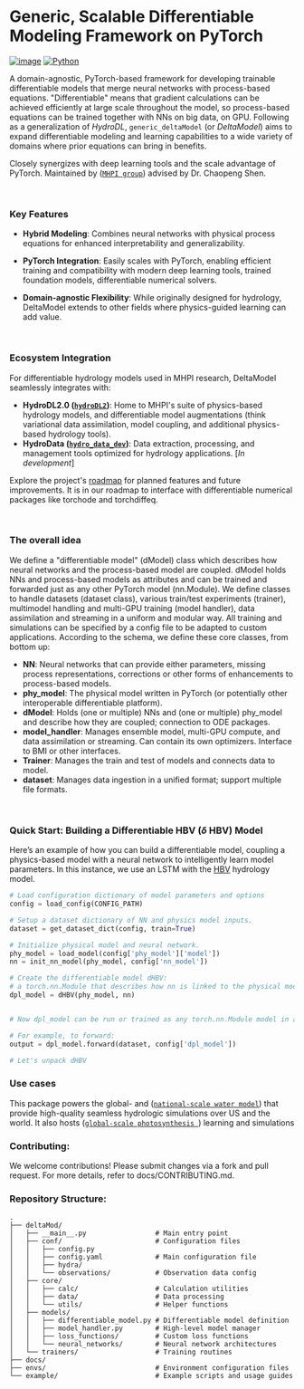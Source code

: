 # Generic, Scalable Differentiable Modeling Framework on PyTorch

[![image](https://img.shields.io/pypi/l/ruff.svg)](https://github.com/astral-sh/ruff/blob/main/LICENSE)
[![Python](https://img.shields.io/badge/python-3.9%20%7C%203.10%20%7C%203.11-blue)]()


A domain-agnostic, PyTorch-based framework for developing trainable differentiable models that merge neural networks with process-based equations. "Differentiable" means that gradient calculations can be achieved efficiently at large scale throughout the model, so process-based equations can be trained together with NNs on big data, on GPU. 
Following as a generalization of *HydroDL*, `generic_deltaModel` (or *DeltaModel*) aims
to expand differentiable modeling and learning capabilities to a wide variety of domains where prior equations can bring in benefits.

Closely synergizes with deep learning tools and the scale advantage of PyTorch. Maintained by ([`MHPI group`](https://mhpi.info/)) advised by Dr. Chaopeng Shen.

<br>

### Key Features
- **Hybrid Modeling**: Combines neural networks with physical process equations for enhanced interpretability and generalizability.

- **PyTorch Integration**: Easily scales with PyTorch, enabling efficient training and compatibility with modern deep learning tools, trained foundation models, differentiable numerical solvers.

- **Domain-agnostic Flexibility**: While originally designed for hydrology, DeltaModel extends to other fields where physics-guided learning can add value.

<br>

### Ecosystem Integration
For differentiable hydrology models used in MHPI research, DeltaModel seamlessly integrates with:

- **HydroDL2.0 ([`hydroDL2`](https://github.com/mhpi/hydroDL2))**: Home to MHPI's suite of physics-based hydrology models, and differentiable model augmentations (think variational data
      assimilation, model coupling, and additional physics-based hydrology tools).
- **HydroData ([`hydro_data_dev`](https://github.com/mhpi/hydro_data_dev))**: Data extraction, processing, and management tools optimized for hydrology applications. [*In development*]


Explore the project's [roadmap](https://github.com/orgs/mhpi/projects/4) for planned features and future improvements. It is in our roadmap to interface with differentiable numerical packages like torchode and torchdiffeq.


<br>

### The overall idea
We define a "differentiable model" (dModel) class which describes how neural networks and the process-based model are coupled. dModel holds NNs and process-based models as attributes and can be trained and forwarded just as any other PyTorch model (nn.Module). We define classes to handle datasets (dataset class), various train/test experiments (trainer), multimodel handling and multi-GPU training (model handler), data assimilation and streaming in a uniform and modular way. All training and simulations can be specified by a config file to be adapted to custom applications. 
According to the schema, we define these core classes, from bottom up:

- **NN**: Neural networks that can provide either parameters, missing process representations, corrections or other forms of enhancements to process-based models.
- **phy_model**: The physical model written in PyTorch (or potentially other interoperable differentiable platform).
- **dModel**: Holds (one or multiple) NNs and (one or multiple) phy_model and describe how they are coupled; connection to ODE packages.
- **model_handler**: Manages ensemble model, multi-GPU compute, and data assimilation or streaming. Can contain its own optimizers. Interface to BMI or other interfaces.
- **Trainer**: Manages the train and test of models and connects data to model.
- **dataset**: Manages data ingestion in a unified format; support multiple file formats.


<br>

### Quick Start: Building a Differentiable HBV ($\delta$ HBV) Model

Here’s an example of how you can build a differentiable model, coupling a physics-based model with a neural network to intelligently learn model parameters. In this instance, we use an
LSTM with the [HBV](https://en.wikipedia.org/wiki/HBV_hydrology_model) hydrology model.
```python
# Load configuration dictionary of model parameters and options
config = load_config(CONFIG_PATH)

# Setup a dataset dictionary of NN and physics model inputs.
dataset = get_dataset_dict(config, train=True)

# Initialize physical model and neural network.
phy_model = load_model(config['phy_model']['model'])
nn = init_nn_model(phy_model, config['nn_model'])

# Create the differentiable model dHBV: 
# a torch.nn.Module that describes how nn is linked to the physical model.
dpl_model = dHBV(phy_model, nn)


# Now dpl_model can be run or trained as any torch.nn.Module model in a standard training loop.

# For example, to forward:
output = dpl_model.forward(dataset, config['dpl_model'])

# Let's unpack dHBV
```

### Use cases
This package powers the global- and  ([`national-scale water model`](https://doi.org/10.22541/essoar.172736277.74497104/v1)) that provide high-quality seamless hydrologic simulations over US and the world.
It also hosts ([`global-scale photosynthesis `](https://doi.org/10.22541/au.173101418.87755465/v1)) learning and simulations

### Contributing:
We welcome contributions! Please submit changes via a fork and pull request. For more details, refer to docs/CONTRIBUTING.md.


### Repository Structure:

    .
    ├── deltaMod/
    │   ├── __main__.py                 # Main entry point
    │   ├── conf/                       # Configuration files
    │   │   ├── config.py
    │   │   ├── config.yaml             # Main configuration file
    │   │   ├── hydra/                  
    │   │   └── observations/           # Observation data config
    │   ├── core/                       
    │   │   ├── calc/                   # Calculation utilities
    │   │   ├── data/                   # Data processing
    │   │   └── utils/                  # Helper functions
    │   ├── models/                     
    │   │   ├── differentiable_model.py # Differentiable model definition
    │   │   ├── model_handler.py        # High-level model manager
    │   │   ├── loss_functions/         # Custom loss functions
    │   │   └── neural_networks/        # Neural network architectures
    │   └── trainers/                   # Training routines
    ├── docs/                           
    ├── envs/                           # Environment configuration files
    └── example/                        # Example scripts and usage guides
